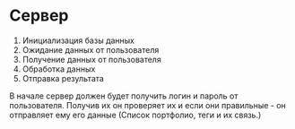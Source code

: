 # Сервер
1. Инициализация базы данных
2. Ожидание данных от пользователя
3. Получение данных от пользователя
4. Обработка данных
5. Отправка результата

В начале сервер должен будет получить логин и пароль от пользователя. Получив их он проверяет их и если они правильные - он отправляет ему его данные (Список портфолио, теги и их связь.)
